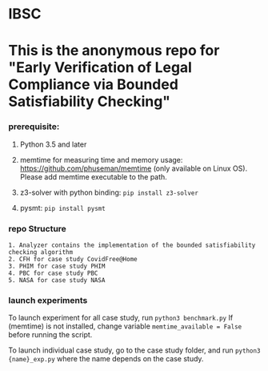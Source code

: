 # IBSC
# This is the anonymous repo for "Early Verification of Legal Compliance via Bounded Satisfiability Checking"

### prerequisite:
1. Python 3.5 and later

2. memtime for measuring time and memory usage: https://github.com/phuseman/memtime 
(only available on Linux OS). Please add memtime executable to the path.

3. z3-solver with python binding:
    `pip install z3-solver`

4. pysmt:
    `pip install pysmt`
    


### repo Structure


    1. Analyzer contains the implementation of the bounded satisfiability checking algorithm 
    2. CFH for case study CovidFree@Home
    3. PHIM for case study PHIM
    4. PBC for case study PBC
    5. NASA for case study NASA


### launch experiments 
To launch experiment for all case study, run `python3 benchmark.py`
If (memtime) is not installed, change variable `memtime_available = False` before running the script.

To launch individual case study, go to the case study folder, and run `python3 {name}_exp.py`
where the name depends on the case study. 
